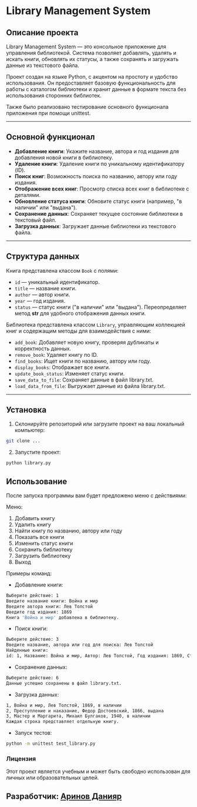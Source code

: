 # Library Management System

## Описание проекта

Library Management System — это консольное приложение для управления библиотекой. Система позволяет добавлять, удалять и искать книги, обновлять их статусы, а также сохранять и загружать данные из текстового файла.

Проект создан на языке Python, с акцентом на простоту и удобство использования. Он предоставляет базовую функциональность для работы с каталогом библиотеки и хранит данные в формате текста без использования сторонних библиотек.

Также было реализовано тестирование основного функционала приложения при помощи unittest.

---
## Основной функционал
- **Добавление книги**: Укажите название, автора и год издания для добавления новой книги в библиотеку.
- **Удаление книги**: Удаление книги по уникальному идентификатору (ID).
- **Поиск книг**: Возможность поиска по названию, автору или году издания.
- **Отображение всех книг**: Просмотр списка всех книг в библиотеке с деталями.
- **Обновление статуса книги**: Обновите статус книги (например, "в наличии" или "выдана").
- **Сохранение данных**: Сохраняет текущее состояние библиотеки в текстовый файл.
- **Загрузка данных**: Загружает данные библиотеки из текстового файла.
---

## Структура данных

Книга представлена классом `Book` с полями:
- `id` — уникальный идентификатор.
- `title` — название книги.
- `author` — автор книги.
- `year` — год издания.
- `status` — статус книги ("в наличии" или "выдана").
Переопределяет метод __str__ для удобного отображения данных книги.


Библиотека представлена классом `Library`, управляющим коллекцией книг и содержащим методы для взаимодействия с ними:     
- `add_book`: Добавляет новую книгу, проверяя дубликаты и корректность данных.
- `remove_book`: Удаляет книгу по ID.
- `find_books`: Ищет книги по названию, автору или году.
- `display_books`: Отображает все книги.
- `update_book_status`: Изменяет статус книги.
- `save_data_to_file`: Сохраняет данные в файл library.txt.
-  `load_data_from_file`: Выгружает данные из файла library.txt.

---

## Установка
1. Склонируйте репозиторий или загрузите проект на ваш локальный компьютер:
```bash 
git clone ...
``` 
2. Запустите проект:
 ```bash 
python library.py 
```
   
## Использование
После запуска программы вам будет предложено меню с действиями:

Меню:
1. Добавить книгу            
2. Удалить книгу              
3. Найти книгу по названию, автору или году                 
4. Показать все книги                
5. Изменить статус книги                  
6. Сохранить библиотеку                  
7. Загрузить библиотеку                
8. Выход
                 
Примеры команд:               
- Добавление книги:
```bash
Выберите действие: 1           
Введите название книги: Война и мир             
Введите автора книги: Лев Толстой              
Введите год издания: 1869             
Книга 'Война и мир' добавлена в библиотеку.            
```

- Поиск книги:
```bash
Выберите действие: 3
Введите название, автора или год для поиска: Лев Толстой
Найденные книги:
id: 1, Название: Война и мир, Автор: Лев Толстой, Год издания: 1869, Статус: в наличии
```
- Сохранение данных:
```bash
Выберите действие: 6
Данные успешно сохранены в файл library.txt.
```

- Загрузка данных:
```bash
1, Война и мир, Лев Толстой, 1869, в наличии
2, Преступление и наказание, Федор Достоевский, 1866, выдана
3, Мастер и Маргарита, Михаил Булгаков, 1940, в наличии
Каждая строка представляет отдельную книгу.
```

- Запуск тестов:
```bash
python -m unittest test_library.py
```

### Лицензия
Этот проект является учебным и может быть свободно использован для личных или образовательных целей.

## Разработчик: [Аринов Данияр](https://github.com/vegitobluefan)